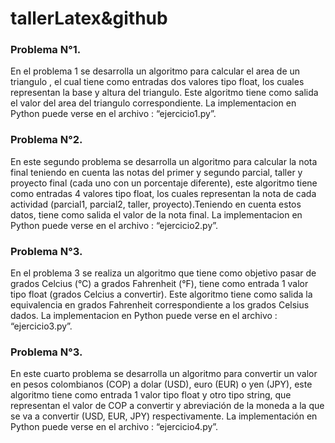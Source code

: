 # tallerLatex&github
### Problema N°1.
En el problema 1 se desarrolla un algoritmo para calcular el area de un triangulo , el cual tiene como entradas dos valores tipo float, los cuales representan la base y altura del triangulo. Este algoritmo tiene como salida el valor del area del triangulo correspondiente. La implementacion en Python puede verse en el archivo :  “ejercicio1.py”.

### Problema N°2.
En este segundo problema se desarrolla un algoritmo para calcular la nota final teniendo en cuenta las notas del primer y segundo parcial, taller y proyecto final (cada uno con un porcentaje diferente), este algoritmo tiene como entradas 4 valores tipo float, los cuales representan la nota de cada actividad (parcial1, parcial2, taller, proyecto).Teniendo en cuenta estos datos, tiene como salida el valor de la nota final. La implementacion en Python puede verse en el archivo :  “ejercicio2.py”.

### Problema N°3.
En el problema 3 se realiza un algoritmo que tiene como objetivo pasar de grados Celcius (°C) a grados Fahrenheit (°F), tiene como entrada 1 valor tipo float (grados Celcius a convertir). Este algoritmo tiene como salida la equivalencia en grados Fahrenheit correspondiente a los grados Celsius dados. La implementacion en Python puede verse en el archivo :  “ejercicio3.py”.

### Problema N°3.
En este cuarto problema se desarrolla un algoritmo para convertir un valor en pesos colombianos (COP) a dolar (USD), euro (EUR) o yen (JPY), este algoritmo tiene como entrada 1 valor tipo float y otro tipo string, que representan el valor de COP a convertir y abreviación de la moneda a la que se va a convertir (USD, EUR, JPY) respectivamente. La implementación en Python puede verse en el archivo : “ejercicio4.py”.



